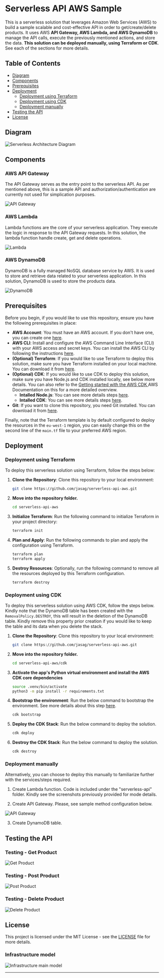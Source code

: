 # Serverless API AWS Sample

This is a serverless solution that leverages Amazon Web Services (AWS) to build a sample scalable and cost-effective API in order to get/create/delete products. It uses AWS **API Gateway, AWS Lambda, and AWS DynamoDB** to manage the API calls, execute the previously mentioned actions, and store the data. **This solution can be deployed manually, using Terraform or CDK**. See each of the sections for more details.

## Table of Contents

- [Diagram](#diagram)
- [Components](#components)
- [Prerequisites](#prerequisites)
- [Deployment](#deployment)
   - [Deployment using Terraform](#Deployment-using-Terraform)
   - [Deployment using CDK](#Deployment-using-CDK)
   - [Deployment manually](#Deployment-manually)
- [Testing the API](#testing-the-api)
- [License](#license)

## Diagram

![Serverless Architecture Diagram](images/serverless-api-aws-diagram.png)

## Components

### AWS API Gateway

The API Gateway serves as the entry point to the serverless API. As per mentioned above, this is a sample API and authorization/authentication are currently not used for simplication purposes.

![API Gateway](images/api-gateway.png)

### AWS Lambda

Lambda functions are the core of your serverless application. They execute the logic in response to the API Gateway requests. In this solution, the lambda function handle create, get and delete operations.

![Lambda](images/lambda.png)

### AWS DynamoDB

DynamoDB is a fully managed NoSQL database service by AWS. It is used to store and retrieve data related to your serverless application. In this solution, DynamoDB is used to store the products data.

![DynamoDB](images/dynamoDB.png)

## Prerequisites

Before you begin, if you would like to use this repository, ensure you have the following prerequisites in place:

- **AWS Account**: You must have an AWS account. If you don't have one, you can create one [here](https://aws.amazon.com/).
- **AWS CLI**: Install and configure the AWS Command Line Interface (CLI) with your AWS access and secret keys. You can install the AWS CLI by following the instructions [here](https://aws.amazon.com/cli/).
- **(Optional) Terraform**: If you would like to use Terraform to deploy this solution, make sure you have Terraform installed on your local machine. You can download it from [here](https://www.terraform.io/downloads.html).
- **(Optional) CDK**: If you would like to use CDK to deploy this solution, make sure you have Node.js and CDK installed locally, see below more details. You can also refer to the [Getting started with the AWS CDK
](https://docs.aws.amazon.com/cdk/v2/guide/getting_started.html#getting_started_background) AWS Documentation on this for a more detailed overview.
   - **Intalled Node.js**: You can see more details steps [here](https://cdkworkshop.com/15-prerequisites/300-nodejs.html).
   - **Intalled CDK**: You can see more details steps [here](https://cdkworkshop.com/15-prerequisites/500-toolkit.html).
- **Git**: If you want to clone this repository, you need Git installed. You can download it from [here](https://git-scm.com/downloads).

Finally, note that the Terraform template is by default configured to deploy the resources in the ```eu-west-1``` region, you can easily change this on the second line of the ```main.tf``` file to your preferred AWS region.

## Deployment

### Deployment using Terraform

To deploy this serverless solution using Terraform, follow the steps below:

1. **Clone the Repository**: Clone this repository to your local environment:

   ```bash
   git clone https://github.com/jasag/serverless-api-aws.git
   ```

2. **Move into the repository folder.**

   ```bash
   cd serverless-api-aws
   ```

3. **Initialize Terraform**: Run the following command to initialize Terraform in your project directory:

   ```bash
   terraform init
   ```

4. **Plan and Apply**: Run the following commands to plan and apply the configuration using Terraform.

   ```bash
   terraform plan
   terraform apply
   ```

5. **Destroy Resources**: Optionally, run the following command to remove all the resources deployed by this Terraform configuration.

   ```bash
   terraform destroy
   ```

### Deployment using CDK

To deploy this serverless solution using AWS CDK, follow the steps below. Kindly note that the DynamoDB table has been created with the ```RemovalPolicy.DESTROY```, this will result in the deletion of the DynamoDB table. Kindly remove this property prior creation if you would like to keep the table and its data when you delete the stack.

1. **Clone the Repository**: Clone this repository to your local environment:

   ```bash
   git clone https://github.com/jasag/serverless-api-aws.git
   ```

2. **Move into the repository folder.**

   ```bash
   cd serverless-api-aws/cdk
   ```

3. **Activate the app's Python virtual environment and install the AWS CDK core dependencies**

   ```bash
   source .venv/bin/activate
   python3 -m pip install -r requirements.txt
   ```

4. **Bootstrap the environment**: Run the below command to bootstrap the environment. See more details about this step [here](https://docs.aws.amazon.com/cdk/v2/guide/bootstrapping.html).

   ```bash
   cdk bootstrap
   ```

5. **Deploy the CDK Stack**: Run the below command to deploy the solution.

   ```bash
   cdk deploy
   ```

6. **Destroy the CDK Stack**: Run the below command to deploy the solution.

   ```bash
   cdk destroy
   ```

### Deployment manually

Alternatively, you can choose to deploy this manually to familiarize further with the services/steps required.

1. Create Lambda function. Code is included under the "serverless-api" folder. Kindly see the screenshots previously provided for mode details.

2. Create API Gateway. Please, see sample method configuration below.

![API Gateway](images/api-gateway-product-get-method.png)

3. Create DynamoDB table.

## Testing the API

### Testing - Get Product

![Get Product](images/postman-product-get-test.png)

### Testing - Post Product

![Post Product](images/postman-product-post-test.png)

### Testing - Delete Product

![Delete Product](images/postman-product-delete-test.png)

## License

This project is licensed under the MIT License - see the [LICENSE](LICENSE) file for more details.
### Infrastructure model
![Infrastructure main model](.infragenie/infrastructure_main_model.svg)

---

